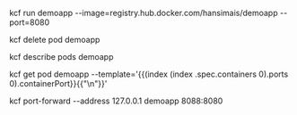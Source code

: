 kcf run demoapp --image=registry.hub.docker.com/hansimais/demoapp --port=8080 
<!-- --command -- make start -->
kcf delete pod demoapp

<!-- docker run -ti registry.hub.docker.com/hansimais/demoapp -->

kcf describe pods demoapp

kcf get pod demoapp --template='{{(index (index .spec.containers 0).ports 0).containerPort}}{{"\n"}}'
<!-- i'm still using 8080 local -->
kcf port-forward --address 127.0.0.1 demoapp 8088:8080